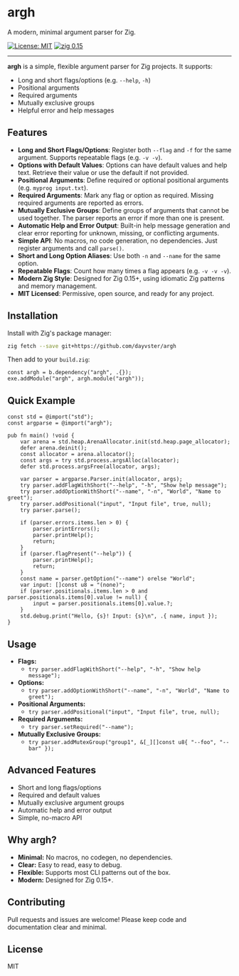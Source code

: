 # argh

A modern, minimal argument parser for Zig.

[![License: MIT](https://img.shields.io/badge/license-MIT-blue.svg)](./LICENSE)
[![zig 0.15](https://img.shields.io/badge/zig-0.15-f7a41d?logo=zig)](https://ziglang.org/)

---

**argh** is a simple, flexible argument parser for Zig projects. It supports:
- Long and short flags/options (e.g. `--help`, `-h`)
- Positional arguments
- Required arguments
- Mutually exclusive groups
- Helpful error and help messages

## Features

- **Long and Short Flags/Options**: Register both `--flag` and `-f` for the same argument. Supports repeatable flags (e.g. `-v -v`).
- **Options with Default Values**: Options can have default values and help text. Retrieve their value or use the default if not provided.
- **Positional Arguments**: Define required or optional positional arguments (e.g. `myprog input.txt`).
- **Required Arguments**: Mark any flag or option as required. Missing required arguments are reported as errors.
- **Mutually Exclusive Groups**: Define groups of arguments that cannot be used together. The parser reports an error if more than one is present.
- **Automatic Help and Error Output**: Built-in help message generation and clear error reporting for unknown, missing, or conflicting arguments.
- **Simple API**: No macros, no code generation, no dependencies. Just register arguments and call `parse()`.
- **Short and Long Option Aliases**: Use both `-n` and `--name` for the same option.
- **Repeatable Flags**: Count how many times a flag appears (e.g. `-v -v -v`).
- **Modern Zig Style**: Designed for Zig 0.15+, using idiomatic Zig patterns and memory management.
- **MIT Licensed**: Permissive, open source, and ready for any project.

## Installation

Install with Zig's package manager:

```sh
zig fetch --save git+https://github.com/dayvster/argh
```

Then add to your `build.zig`:

```zig
const argh = b.dependency("argh", .{});
exe.addModule("argh", argh.module("argh"));
```

## Quick Example

```zig
const std = @import("std");
const argparse = @import("argh");

pub fn main() !void {
    var arena = std.heap.ArenaAllocator.init(std.heap.page_allocator);
    defer arena.deinit();
    const allocator = arena.allocator();
    const args = try std.process.argsAlloc(allocator);
    defer std.process.argsFree(allocator, args);

    var parser = argparse.Parser.init(allocator, args);
    try parser.addFlagWithShort("--help", "-h", "Show help message");
    try parser.addOptionWithShort("--name", "-n", "World", "Name to greet");
    try parser.addPositional("input", "Input file", true, null);
    try parser.parse();

    if (parser.errors.items.len > 0) {
        parser.printErrors();
        parser.printHelp();
        return;
    }
    if (parser.flagPresent("--help")) {
        parser.printHelp();
        return;
    }
    const name = parser.getOption("--name") orelse "World";
    var input: []const u8 = "(none)";
    if (parser.positionals.items.len > 0 and parser.positionals.items[0].value != null) {
        input = parser.positionals.items[0].value.?;
    }
    std.debug.print("Hello, {s}! Input: {s}\n", .{ name, input });
}
```

## Usage

- **Flags:**
  - `try parser.addFlagWithShort("--help", "-h", "Show help message");`
- **Options:**
  - `try parser.addOptionWithShort("--name", "-n", "World", "Name to greet");`
- **Positional Arguments:**
  - `try parser.addPositional("input", "Input file", true, null);`
- **Required Arguments:**
  - `try parser.setRequired("--name");`
- **Mutually Exclusive Groups:**
  - `try parser.addMutexGroup("group1", &[_][]const u8{ "--foo", "--bar" });`

## Advanced Features

- Short and long flags/options
- Required and default values
- Mutually exclusive argument groups
- Automatic help and error output
- Simple, no-macro API

## Why argh?

- **Minimal:** No macros, no codegen, no dependencies.
- **Clear:** Easy to read, easy to debug.
- **Flexible:** Supports most CLI patterns out of the box.
- **Modern:** Designed for Zig 0.15+.

## Contributing

Pull requests and issues are welcome! Please keep code and documentation clear and minimal.

## License

MIT
